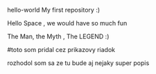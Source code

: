 hello-world
My first repository :)

Hello Space , we would have so much fun

The Man, the Myth , The LEGEND :)

#toto som pridal cez prikazovy riadok

rozhodol som sa ze tu bude aj nejaky super popis
